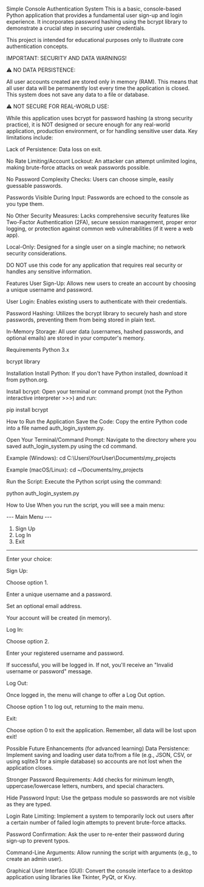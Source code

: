Simple Console Authentication System
This is a basic, console-based Python application that provides a fundamental user sign-up and login experience. It incorporates password hashing using the bcrypt library to demonstrate a crucial step in securing user credentials.

This project is intended for educational purposes only to illustrate core authentication concepts.

IMPORTANT: SECURITY AND DATA WARNINGS!

⚠️ NO DATA PERSISTENCE:

All user accounts created are stored only in memory (RAM). This means that all user data will be permanently lost every time the application is closed. This system does not save any data to a file or database.


⚠️ NOT SECURE FOR REAL-WORLD USE:

While this application uses bcrypt for password hashing (a strong security practice), it is NOT designed or secure enough for any real-world application, production environment, or for handling sensitive user data. Key limitations include:

Lack of Persistence: Data loss on exit.

No Rate Limiting/Account Lockout: An attacker can attempt unlimited logins, making brute-force attacks on weak passwords possible.

No Password Complexity Checks: Users can choose simple, easily guessable passwords.

Passwords Visible During Input: Passwords are echoed to the console as you type them.

No Other Security Measures: Lacks comprehensive security features like Two-Factor Authentication (2FA), secure session management, proper error logging, or protection against common web vulnerabilities (if it were a web app).

Local-Only: Designed for a single user on a single machine; no network security considerations.

DO NOT use this code for any application that requires real security or handles any sensitive information.

Features
User Sign-Up: Allows new users to create an account by choosing a unique username and password.

User Login: Enables existing users to authenticate with their credentials.

Password Hashing: Utilizes the bcrypt library to securely hash and store passwords, preventing them from being stored in plain text.

In-Memory Storage: All user data (usernames, hashed passwords, and optional emails) are stored in your computer's memory.

Requirements
Python 3.x

bcrypt library

Installation
Install Python: If you don't have Python installed, download it from python.org.

Install bcrypt: Open your terminal or command prompt (not the Python interactive interpreter >>>) and run:

pip install bcrypt

How to Run the Application
Save the Code: Copy the entire Python code into a file named auth_login_system.py.

Open Your Terminal/Command Prompt: Navigate to the directory where you saved auth_login_system.py using the cd command.

Example (Windows): cd C:\Users\YourUser\Documents\my_projects

Example (macOS/Linux): cd ~/Documents/my_projects

Run the Script: Execute the Python script using the command:

python auth_login_system.py

How to Use
When you run the script, you will see a main menu:

--- Main Menu ---
1. Sign Up
2. Log In
0. Exit
-----------------
Enter your choice:

Sign Up:

Choose option 1.

Enter a unique username and a password.

Set an optional email address.

Your account will be created (in memory).

Log In:

Choose option 2.

Enter your registered username and password.

If successful, you will be logged in. If not, you'll receive an "Invalid username or password" message.

Log Out:

Once logged in, the menu will change to offer a Log Out option.

Choose option 1 to log out, returning to the main menu.

Exit:

Choose option 0 to exit the application. Remember, all data will be lost upon exit!

Possible Future Enhancements (for advanced learning)
Data Persistence: Implement saving and loading user data to/from a file (e.g., JSON, CSV, or using sqlite3 for a simple database) so accounts are not lost when the application closes.

Stronger Password Requirements: Add checks for minimum length, uppercase/lowercase letters, numbers, and special characters.

Hide Password Input: Use the getpass module so passwords are not visible as they are typed.

Login Rate Limiting: Implement a system to temporarily lock out users after a certain number of failed login attempts to prevent brute-force attacks.

Password Confirmation: Ask the user to re-enter their password during sign-up to prevent typos.

Command-Line Arguments: Allow running the script with arguments (e.g., to create an admin user).

Graphical User Interface (GUI): Convert the console interface to a desktop application using libraries like Tkinter, PyQt, or Kivy.
